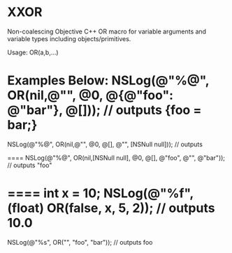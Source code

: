 XXOR
====

 Non-coalescing Objective C++ OR macro for variable arguments and variable types including objects/primitives.

Usage: OR(a,b,...)

 Examples Below:
   NSLog(@"%@", OR(nil,@"", @0, @{@"foo": @"bar"}, @[]));
   // outputs {foo = bar;}
====

   NSLog(@"%@", OR(nil,@"", @0, @[], @"", [NSNull null]));
   // outputs <null>

====
   NSLog(@"%@", OR(nil,[NSNull null], @0, @[], @"foo", @"", @"bar"));
   // outputs "foo"

====
   int x = 10;
   NSLog(@"%f", (float) OR(false, x, 5, 2));
   // outputs 10.0
====

   NSLog(@"%s", OR("", "foo", "bar"));
   // outputs foo
